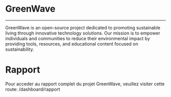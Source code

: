 # GreenWave

---
GreenWave is an open-source project dedicated to promoting sustainable living through innovative technology solutions. Our mission is to empower individuals and communities to reduce their environmental impact by providing tools, resources, and educational content focused on sustainability.

# Rapport

Pour acceder au rapport complet du projet GreenWave, veuillez visiter cette route: /dashboard/rapport


